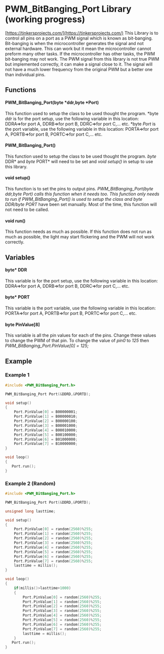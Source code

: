 # PWM_BitBanging_Port Library (working progress)
[https://tinkersprojects.com/](https://tinkersprojects.com/)
This Library is to control all pins on a port as a PWM signal which is known as bit-banging. Bit-banging is when the microcontroller generates the signal and not external hardware. This can work but it mean the microcontroller cannot preform many other tasks. If the microcontroller has other tasks, the PWM bit-banging may not work.
The PWM signal from this library is not true PWM but implemented correctly, it can make a signal close to it. The signal will not have a much lower frequency from the original PWM but a better one than individual pins. 

## Functions

#### PWM_BitBanging_Port(byte *ddr,byte *Port)
This function used to setup the class to be used thought the program. *byte *ddr* is for the port setup, use the following variable in this location: DDRA=>for port A, DDRB=>for port B, DDRC=>for port C,... etc.  *byte *Port* is the port variable, use the following variable in this location: PORTA=>for port A, PORTB=>for port B, PORTC=>for port C,... etc. 
#### PWM_BitBanging_Port()
This function used to setup the class to be used thought the program. *byte* DDR* and *byte* PORT* will need to be set and *void setup()* in setup to use this library.
#### void setup()
This function is to set the pins to output pins. *PWM_BitBanging_Port(byte *ddr,byte *Port)* calls this function when it needs too. This function only needs to run if *PWM_BitBanging_Port()* is used to setup the class and  *byte* DDR/byte* PORT* have been set manually. Most of the time, this function will not need to be called.
#### void run()
This function needs as much as possible. If this function does not run as much as possible, the light may start flickering and the PWM will not work correctly.


## Variables

#### byte* DDR
This variable is for the port setup, use the following variable in this location: DDRA=>for port A, DDRB=>for port B, DDRC=>for port C,... etc.
#### byte* PORT
This variable is the port variable, use the following variable in this location: PORTA=>for port A, PORTB=>for port B, PORTC=>for port C,... etc. 
#### byte PinValue[8]
This variable is all the pin values for each of the pins. Change these values to change the PWM of that pin. To change the value of *pin0* to *125* then *PWM_BitBanging_Port.PinValue[0] = 125;* 


## Example
### Example 1

```c++
#include <PWM_BitBanging_Port.h>

PWM_BitBanging_Port Port(&DDRD,&PORTD);

void setup() 
{
    Port.PinValue[0] = B00000001;
    Port.PinValue[1] = B00000010;
    Port.PinValue[2] = B00000100;
    Port.PinValue[3] = B00001000;
    Port.PinValue[4] = B00010000;
    Port.PinValue[5] = B00100000;
    Port.PinValue[6] = B01000000;
    Port.PinValue[7] = B10000000;
}

void loop() 
{
   Port.run();
}
```

### Example 2 (Random)

```c++
#include <PWM_BitBanging_Port.h>

PWM_BitBanging_Port Port(&DDRD,&PORTD);

unsigned long lasttime;

void setup() 
{
    Port.PinValue[0] = random(2560)%255;
    Port.PinValue[1] = random(2560)%255;
    Port.PinValue[2] = random(2560)%255;
    Port.PinValue[3] = random(2560)%255;
    Port.PinValue[4] = random(2560)%255;
    Port.PinValue[5] = random(2560)%255;
    Port.PinValue[6] = random(2560)%255;
    Port.PinValue[7] = random(2560)%255;
    lasttime = millis();
}

void loop() 
{
    if(millis()>lasttime+1000)
    {
        Port.PinValue[0] = random(2560)%255;
        Port.PinValue[1] = random(2560)%255;
        Port.PinValue[2] = random(2560)%255;
        Port.PinValue[3] = random(2560)%255;
        Port.PinValue[4] = random(2560)%255;
        Port.PinValue[5] = random(2560)%255;
        Port.PinValue[6] = random(2560)%255;
        Port.PinValue[7] = random(2560)%255;
        lasttime = millis();
    }
   Port.run();
}
```
